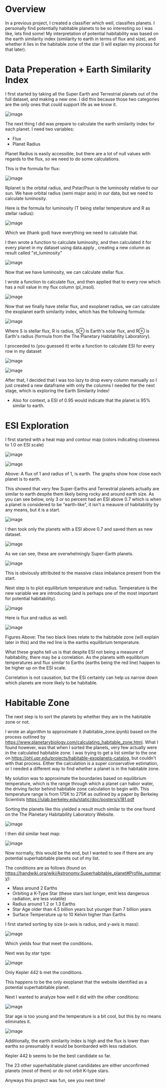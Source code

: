 # Overview 

In a previous project, I created a classifier which well, classifies planets. I personally find potentially habitable planets to be so interesting so I was like, lets find some! My interpretation of potential habitability was based on the earth similarity index (similarity to earth in terms of flux and size), and whether it lies in the habitable zone of the star (I will explain my process for that later).

# Data Preperation + Earth Similarity Index 

I first started by taking all the Super Earth and Terrestrial planets out of the full dataset, and making a new one. I did this because those two categories are the only ones that could support life as we know it. 

![image](https://github.com/DylanBerger/Habitability/assets/82914031/fd344df1-1761-4a5a-a6ea-32205bb85b66)

The next thing I did was prepare to calculate the earth similarity index for each planet. I need two variables:
- Flux
- Planet Radius

Planet Radius is easily accessible, but there are a lot of null values with regards to the flux, so we need to do some calculations. 

This is the formula for flux: 

![image](https://github.com/DylanBerger/Habitability/assets/82914031/4cc4bc03-88e9-41a2-aa4f-49245107f6a0)

Rplanet is the orbital radius, and Pstar/Psun is the luminosity relative to our sun. We have orbital radius (semi major axis) in our data, but we need to calculate luminosity.

Here is the formula for luminosity (T being stellar temperature and R as stellar radius): 

![image](https://github.com/DylanBerger/Habitability/assets/82914031/a896cd34-637d-4730-baef-e590555fd08f)

Which we (thank god) have everything we need to calculate that. 

I then wrote a function to calculate luminosity, and then calculated it for every planet in my dataset using data.apply , creating a new column as result called "st_luminosity"

![image](https://github.com/DylanBerger/Habitability/assets/82914031/d5f59b6e-87ba-401f-a6e2-6c6232b9922c)

Now that we have luminosity, we can calculate stellar flux. 

I wrote a function to calculate flux, and then applied that to every row which has a null value in my flux column (pl_insol). 

![image](https://github.com/DylanBerger/Habitability/assets/82914031/dfed0baf-37e0-4efa-8a0a-6a24f560cab0)

Now that we finally have stellar flux, and exoplanet radius, we can calculate the exoplanet earth similarity index, which has the following formula: 

![image](https://github.com/DylanBerger/Habitability/assets/82914031/5a61d490-bd49-4b31-821d-c3aa014585da)

Where S is stellar flux, R is radius, S⊕ is Earth's solar flux, and R⊕ is Earth's radius (formula from the The Planetary Habitability Laboratory). 

I proceeded to (you guessed it) write a function to calculate ESI for every row in my dataset

![image](https://github.com/DylanBerger/Habitability/assets/82914031/3264b4c2-6a30-464c-9806-094ea3f8b377)

![image](https://github.com/DylanBerger/Habitability/assets/82914031/18d51e1f-994d-4c06-bceb-e0ce513c3436)

After that, I decided that I was too lazy to drop every column manually so I just created a new dataframe with only the columns I needed for the next stage, which is exploring the Earth Similarity Index!

- Also for context, a ESI of 0.95 would indicate that the planet is 95% similar to earth. 

# ESI Exploration 

I first started with a heat map and contour map (colors indicating closeness to 1.0 on ESI scale)

![image](https://github.com/DylanBerger/Habitability/assets/82914031/8d505d2d-9765-4e1b-83dd-7c1a3d1e729a)

![image](https://github.com/DylanBerger/Habitability/assets/82914031/ac1fb174-c957-450b-bbfa-3e8f99129e65)

Above: A flux of 1 and radius of 1, is earth. The graphs show how close each planet is to earth.

This showed that very few Super-Earths and Terrestrial planets actually are similar to earth despite them likely being rocky and around earth size. As you can see below, only 3 or so percent had an ESI above 0.7 which is when a planet is considered to be "earth-like", it isn't a meausre of habitability by any means, but it is a start. 

![image](https://github.com/DylanBerger/Habitability/assets/82914031/0c7590bb-b6f4-4c2d-8f43-2cd5e44549a9)

I then took only the planets with a ESI above 0.7 and saved them as new dataset.

![image](https://github.com/DylanBerger/Habitability/assets/82914031/44ee1156-ce84-403f-9ed0-e98572898e4e)

As we can see, these are overwhelmingly Super-Earth planets. 

![image](https://github.com/DylanBerger/Habitability/assets/82914031/8e3c8610-80b2-4ae1-a6b0-ef0d25b0c142)

This is obviously attributed to the massive class imbalance present from the start.

Next step is to plot equilibrium temperature and radius. Temperature is the new variable we are introducing (and is perhaps one of the most important for potential habitability). 

![image](https://github.com/DylanBerger/Habitability/assets/82914031/4f8e11f1-3c99-4d3c-b7a1-6e3639dfd291)

Here is flux and radius as well. 

![image](https://github.com/DylanBerger/Habitability/assets/82914031/4be85b4b-1e8c-47da-9209-ee910d5aa64e)

Figures Above: The two black lines relate to the habitable zone (will explain later in this) and the red line is the earths equilibrium temperature.

What these graphs tell us is that despite ESI not being a measure of habitability, there may be a correlation. As the planets with equilibrium temperatures and flux similar to Earths (earths being the red line) happen to be higher up on the ESI scale. 

Correlation is not causation, but the ESi certainly can help us narrow down which planets are more likely to be habitable. 

# Habitable Zone 

The next step is to sort the planets by whether they are in the habitable zone or not. 

I wrote an algorithm to approximate it (habitable_zone.ipynb) based on the process outlined by https://www.planetarybiology.com/calculating_habitable_zone.html. What I found however, was that when I sorted the planets, very few actually were in the calculated habitable zone. I was trying to get a list similar to the one on https://phl.upr.edu/projects/habitable-exoplanets-catalog, but couldn't with that process. Either the calculation is a super conservative estimation, or I needed a different way to find whether a planet is in the habitable zone.

My solution was to approximate the boundaries based on equilibrium temperature, which is the range through which a planet can habor water, the driving factor behind habitable zone calculation to begin with. This temperature range is from 175K to 275K as outlined by a paper by Berkeley Scientists https://ulab.berkeley.edu/static/doc/posters/s181.pdf

Sorting the planets like this yielded a result much similar to the one found on the The Planetary Habitability Laboratory Website. 

![image](https://github.com/DylanBerger/Habitability/assets/82914031/4d89e255-921f-4d8c-9d10-5d1f4c303a9a)

I then did similar heat map:

![image](https://github.com/DylanBerger/Habitability/assets/82914031/0ab0382c-8b95-4fe4-940a-b05f1375a990)

Now normally, this would be the end, but I wanted to see if there are any potential superhabitable planets out of my list. 

The conditions are as follows (found on https://handwiki.org/wiki/Astronomy:Superhabitable_planet#Profile_summary): 

- Mass around 2 Earths
- Orbiting a K-Type Star (these stars last longer, emit less dangerous radiation, are less volatile)
- Radius around 1.2 or 1.3 Earths
- Star Age older than 4.5 billion years but younger than 7 billion years
- Surface Temperature up to 10 Kelvin higher than Earths

I first started sorting by size (x-axis is radius, and y-axis is mass):

![image](https://github.com/DylanBerger/Habitability/assets/82914031/4400ae74-1af1-4b4f-9ba8-ed407d21dda9)

Which yields four that meet the conditions.

Next was by star type: 

![image](https://github.com/DylanBerger/Habitability/assets/82914031/d6830ef3-15e7-410c-bacf-29a791fd8fe7)

Only Kepler 442 b met the conditions. 

This happens to be the only exoplanet that the website identified as a potential superhabitable planet.

Next I wanted to analyze how well it did with the other conditions: 

![image](https://github.com/DylanBerger/Habitability/assets/82914031/a7cb354b-3ff5-4171-8ee1-2a41e762f9fe)

Star age is too young and the temperature is a bit cool, but this by no means eliminates it.

![image](https://github.com/DylanBerger/Habitability/assets/82914031/85a8e5a5-6cfe-4a2a-905c-27a1e8262076)

Additionally, the earth similarity index is high and the flux is lower than earths so presumably it would be bombarded with less radiation. 

Kepler 442 b seems to be the best candidate so far.

The 23 other superhabitable planet candidates are either unconfirmed planets (most of them) or do not orbit K-type stars.

Anyways this project was fun, see you next time!
